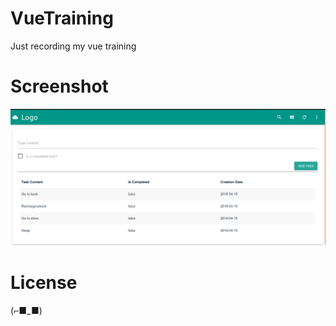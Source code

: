 # VueTraining
Just recording my vue training

# Screenshot
<p align="center"><img src="ToDo.png" /></p>


# License
 (⌐■_■)
